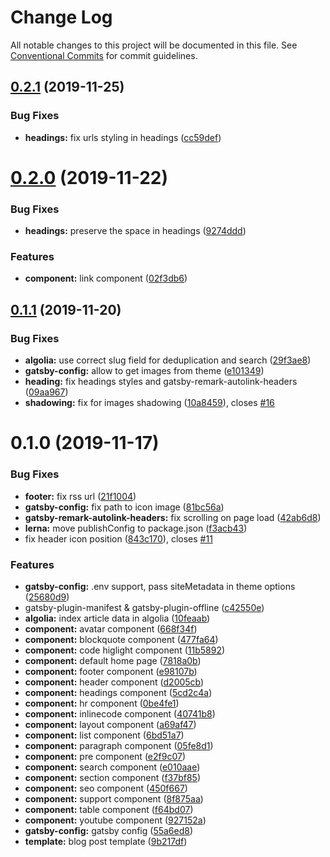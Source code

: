 # Change Log

All notable changes to this project will be documented in this file.
See [Conventional Commits](https://conventionalcommits.org) for commit guidelines.

## [0.2.1](https://github.com/eshlox/gatsby-theme-axii/compare/@eshlox/gatsby-theme-axii@0.2.0...@eshlox/gatsby-theme-axii@0.2.1) (2019-11-25)


### Bug Fixes

* **headings:** fix urls styling in headings ([cc59def](https://github.com/eshlox/gatsby-theme-axii/commit/cc59def9e40ff12a2d38c3b16b8bff14d643f1ed))





# [0.2.0](https://github.com/eshlox/gatsby-theme-axii/compare/@eshlox/gatsby-theme-axii@0.1.1...@eshlox/gatsby-theme-axii@0.2.0) (2019-11-22)


### Bug Fixes

* **headings:** preserve the space in headings ([9274ddd](https://github.com/eshlox/gatsby-theme-axii/commit/9274ddd171cf69c78628ced09729dbbabc131f57))


### Features

* **component:** link component ([02f3db6](https://github.com/eshlox/gatsby-theme-axii/commit/02f3db6f47e59d76d87516f0045e14801a6a307a))





## [0.1.1](https://github.com/eshlox/gatsby-theme-axii/compare/@eshlox/gatsby-theme-axii@0.1.0...@eshlox/gatsby-theme-axii@0.1.1) (2019-11-20)


### Bug Fixes

* **algolia:** use correct slug field for deduplication and search ([29f3ae8](https://github.com/eshlox/gatsby-theme-axii/commit/29f3ae8f1c5f235b7618db7d36ee522b891cf782))
* **gatsby-config:** allow to get images from theme ([e101349](https://github.com/eshlox/gatsby-theme-axii/commit/e101349129ecfc739b96880be0c4dafc37f7a3a6))
* **heading:** fix headings styles and gatsby-remark-autolink-headers ([09aa967](https://github.com/eshlox/gatsby-theme-axii/commit/09aa967fc7c230146834ba57e3d20f4d7c0a7d4d))
* **shadowing:** fix for images shadowing ([10a8459](https://github.com/eshlox/gatsby-theme-axii/commit/10a84599aebe29b7b45f8901ea807e2088022a41)), closes [#16](https://github.com/eshlox/gatsby-theme-axii/issues/16)





# 0.1.0 (2019-11-17)


### Bug Fixes

* **footer:** fix rss url ([21f1004](https://github.com/eshlox/gatsby-theme-axii/commit/21f100426b33f7e178eaf4a13921f209e6d931f9))
* **gatsby-config:** fix path to icon image ([81bc56a](https://github.com/eshlox/gatsby-theme-axii/commit/81bc56a6c206e1f080ef370b355e57cba96aa24c))
* **gatsby-remark-autolink-headers:** fix scrolling on page load ([42ab6d8](https://github.com/eshlox/gatsby-theme-axii/commit/42ab6d849aeb40f7123d8b6121ba4d7537593797))
* **lerna:** move publishConfig to package.json ([f3acb43](https://github.com/eshlox/gatsby-theme-axii/commit/f3acb433420f953878a36e5b44cbf44d42f85118))
* fix header icon position ([843c170](https://github.com/eshlox/gatsby-theme-axii/commit/843c170c3a39ac3012a4a0f26e206e2eba78019f)), closes [#11](https://github.com/eshlox/gatsby-theme-axii/issues/11)


### Features

* **gatsby-config:** .env support, pass siteMetadata in theme options ([25680d9](https://github.com/eshlox/gatsby-theme-axii/commit/25680d9f20d414cc497907a8e330f6e8cb999b78))
* gatsby-plugin-manifest & gatsby-plugin-offline ([c42550e](https://github.com/eshlox/gatsby-theme-axii/commit/c42550ec5e609fcc664445b78d781924e7232275))
* **algolia:** index article data in algolia ([10feaab](https://github.com/eshlox/gatsby-theme-axii/commit/10feaab8da05fc1fde6426952a4bc94efef73ba6))
* **component:** avatar component ([668f34f](https://github.com/eshlox/gatsby-theme-axii/commit/668f34f76893704134c616416c66ee8b1499b743))
* **component:** blockquote component ([477fa64](https://github.com/eshlox/gatsby-theme-axii/commit/477fa64dde96e96580910f4849f041c94ec94bfa))
* **component:** code higlight component ([11b5892](https://github.com/eshlox/gatsby-theme-axii/commit/11b5892fd8f20c3a8ff0d29759fdf468a24e6aa4))
* **component:** default home page ([7818a0b](https://github.com/eshlox/gatsby-theme-axii/commit/7818a0b6ea0d3da7a55b90e4a4e8ce6ea1e6a147))
* **component:** footer component ([e98107b](https://github.com/eshlox/gatsby-theme-axii/commit/e98107b9d223f0776b8eb68ac711b66aacecbaa6))
* **component:** header component ([d2005cb](https://github.com/eshlox/gatsby-theme-axii/commit/d2005cbc02b79aba272ae41188f398df2da62202))
* **component:** headings component ([5cd2c4a](https://github.com/eshlox/gatsby-theme-axii/commit/5cd2c4a3a78d6a83a12d98722aba9cdab2ec8500))
* **component:** hr component ([0be4fe1](https://github.com/eshlox/gatsby-theme-axii/commit/0be4fe1eb2d56f22e2d6a9d95e29438c79760ea8))
* **component:** inlinecode component ([40741b8](https://github.com/eshlox/gatsby-theme-axii/commit/40741b8b519ba2ef3edd7bcc0019ac667c138b7d))
* **component:** layout component ([a69af47](https://github.com/eshlox/gatsby-theme-axii/commit/a69af47539cd8a4b555d56a6ffebd41e4331a2b5))
* **component:** list component ([6bd51a7](https://github.com/eshlox/gatsby-theme-axii/commit/6bd51a7b683ba27d935ec8be0344150936823e6f))
* **component:** paragraph component ([05fe8d1](https://github.com/eshlox/gatsby-theme-axii/commit/05fe8d1cfaa987c9cbacc6cf802abce3cf855e7d))
* **component:** pre component ([e2f9c07](https://github.com/eshlox/gatsby-theme-axii/commit/e2f9c07f011cb51dbf1fc28ef495df421bc395c6))
* **component:** search component ([e010aae](https://github.com/eshlox/gatsby-theme-axii/commit/e010aae80d1d7b1db19a8b2bcd376543c7d6caa2))
* **component:** section component ([f37bf85](https://github.com/eshlox/gatsby-theme-axii/commit/f37bf8542398e8bd7ec87bc42ea7287ddc94f9ab))
* **component:** seo component ([450f667](https://github.com/eshlox/gatsby-theme-axii/commit/450f667ee3fe3e8c9da490e0565cd5840be835cc))
* **component:** support component ([8f875aa](https://github.com/eshlox/gatsby-theme-axii/commit/8f875aac1246809ba8cb3155630d36b801ef11d0))
* **component:** table component ([f64bd07](https://github.com/eshlox/gatsby-theme-axii/commit/f64bd07782582d4b952276d973e89e76eaae81bb))
* **component:** youtube component ([927152a](https://github.com/eshlox/gatsby-theme-axii/commit/927152aeab1be79b2625de73f9b83f0dbb4675bd))
* **gatsby-config:** gatsby config ([55a6ed8](https://github.com/eshlox/gatsby-theme-axii/commit/55a6ed80bbddb1966b31f599c5138253a8a83a3c))
* **template:** blog post template ([9b217df](https://github.com/eshlox/gatsby-theme-axii/commit/9b217df288da4c63ea45acad874057f456a80828))
